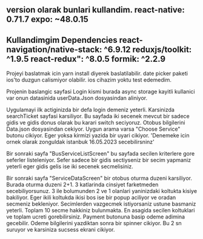 version olarak bunlari kullandim.
react-native: 0.71.7 
expo: ~48.0.15 
----------------
Kullandimgim Dependencies
react-navigation/native-stack: ^6.9.12
reduxjs/toolkit: ^1.9.5
react-redux": ^8.0.5
formik: ^2.2.9
---------------------

Projeyi baslatmak icin yarn install diyerek baslatilabilir.
date picker paketi ios'to duzgun calismiyor olabilir. ios cihazim yoktu test edemedim.

Projenin baslangic sayfasi Login kismi burada 
async storage kayitli kullanici var onun datasinida userData.Json dosyasindan aliniyor.

Uygulamayi ilk actiginizda bir defa login demeniz yeterli.
Karsinizda searchTicket sayfasi karsiliyor. 
Bu sayfada iki secenek mevcut bir sadece gidis ve gidis donus olarak bu karari switch seciyoruz.
Otobus bilgilerini Data.json dosyasindan cekiyor.
Uygun arama varsa "Choose Service" butonu cikiyor. 
Eger yoksa kirmizi yazida bir uyari cikiyor.       'Denemeke icin ornek olarak zonguldak istanbuk 16.05.2023 secebilirsninz'

Bir sonraki sayfa "BusServiceListScreen" bu sayfada secilen kriterlere gore seferler listeleniyor.
Sefer sadece bir gidis sectiyseniz bir secim yapmaniz yeterli eger gidis gelis ise iki secenek secmelisiniz.

Bir sonraki sayfa "ServiceDataScreen" bir otobus oturma duzeni karsiliyor. Burada oturma duzeni 2+1.
3 katlarinda cinsiyet farketmeden secebiliyorsunuz.
3 ile bolumunden 2 ve 1 olanlari yaninizdaki koltukta kisiye bakiliyor.
Eger ikili koltukda ikisi bos ise bir popup aciliyor ve oradan secmeniz bekleniyor.
Secimlerden vazgecmek istiyorsaniz ustune basmaniz yeterli.
Toplam 10 secme hakkiniz bulunmakta. 
En asagida secilen koltuklari ve toplam ucreti gorebilirsiniz.
Payment butonuna basip odeme adimina gecebilir.
Odeme bilgilerini yazdiktan sonra bir spinner cikiyor. 
Bu 2 sn suruyor ve karsiniza sucsess ekrani cikiyor.







